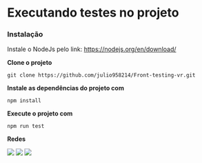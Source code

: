 # Executando testes no projeto

### Instalação 

Instale o NodeJs pelo link:
https://nodejs.org/en/download/

**Clone o projeto**
``` 
git clone https://github.com/julio958214/Front-testing-vr.git 
```

**Instale as dependências do projeto com**

```
npm install
```

**Execute o projeto com**

```
npm run test
```

**Redes**

[<img src="https://img.shields.io/badge/linkedin-%230077B5.svg?&style=for-the-badge&logo=linkedin&logoColor=white" />](https://www.linkedin.com/in/julio-santos-43428019b)
[<img src = "https://img.shields.io/badge/instagram-%23E4405F.svg?&style=for-the-badge&logo=instagram&logoColor=white">](https://www.instagram.com/juli0sts/)
[<img src = "https://img.shields.io/badge/facebook-%231877F2.svg?&style=for-the-badge&logo=facebook&logoColor=white">](https://www.facebook.com/profile.php?id=100003793058455)
